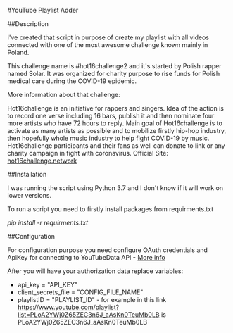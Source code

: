 #YouTube Playlist Adder

##Description

I've created that script in purpose of create my playlist with all videos connected with one of the most awesome challenge known mainly in Poland.

This challenge name is #hot16challenge2 and it's started by Polish rapper named Solar. It was organized for charity purpose to rise funds for Polish medical care during the COVID-19 epidemic.

More information about that challenge:

Hot16challenge is an initiative for rappers and singers. Idea of the action is to record one verse including 16 bars, publish it and then nominate four more artists who have 72 hours to reply. Main goal of Hot16challenge is to activate as many artists as possible and to mobilize firstly hip-hop industry, then hopefully whole music industry to help fight COVID-19 by music.
Hot16challenge participants and their fans as well can donate to link or any charity campaign in fight with coronavirus. Official Site: <a href="hot16challenge.network">hot16challenge.network</a>


##Installation

I was running the script using Python 3.7 and I don't know if it will work on lower versions.

To run a script you need to firstly install packages from requirments.txt 

<i>pip install -r requirments.txt</i>

##Configuration

For configuration purpose you need configure OAuth credentials and ApiKey for connecting to YouTubeData API - <a href="https://developers.google.com/youtube/v3/quickstart/python">More info</a>

After you will have your authorization data replace variables:

- api_key = "API_KEY"
- client_secrets_file = "CONFIG_FILE_NAME"
- playlistID = "PLAYLIST_ID" - for example in this link https://www.youtube.com/playlist?list=PLoA2YWj0Z65ZEC3n6J_aAsKn0TeuMb0LB is PLoA2YWj0Z65ZEC3n6J_aAsKn0TeuMb0LB

````